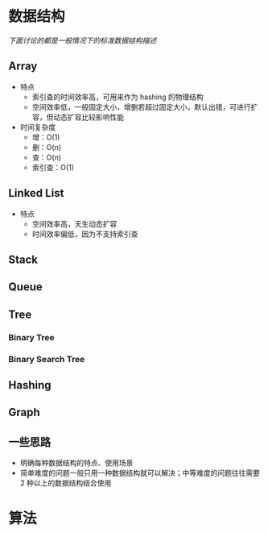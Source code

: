 # 数据结构

*下面讨论的都是一般情况下的标准数据结构描述*

##  Array

- 特点
  - 索引查的时间效率高，可用来作为 hashing 的物理结构
  - 空间效率低，一般固定大小，增删若超过固定大小，默认出错，可进行扩容，但动态扩容比较影响性能
- 时间复杂度
  - 增：O(1)
  - 删：O(n)
  - 查：O(n)
  - 索引查：O(1)

## Linked List

- 特点
  - 空间效率高，天生动态扩容
  - 时间效率偏低，因为不支持索引查

## Stack

## Queue

## Tree

### Binary Tree

### Binary Search Tree

## Hashing

## Graph

## 一些思路

- 明确每种数据结构的特点、使用场景
- 简单难度的问题一般只用一种数据结构就可以解决；中等难度的问题往往需要 2 种以上的数据结构结合使用

# 算法
